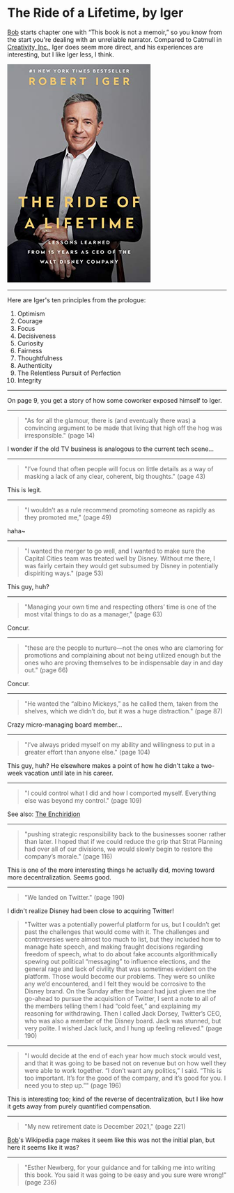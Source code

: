 # The Ride of a Lifetime, by Iger

[Bob][] starts chapter one with “This book is not a memoir,” so you
know from the start you're dealing with an unreliable narrator.
Compared to Catmull in [Creativity, Inc.][], Iger does seem more
direct, and his experiences are interesting, but I like Iger less, I
think.

[Bob]: https://en.wikipedia.org/wiki/Bob_Iger "Bob Iger"
[Creativity, Inc.]: /20220213-creativity_inc_by_catmull/ "Creativity, Inc., by Catmull"


![cover](cover.jpg)


---

Here are Iger's ten principles from the prologue:

1.  Optimism
2.  Courage
3.  Focus
4.  Decisiveness
5.  Curiosity
6.  Fairness
7.  Thoughtfulness
8.  Authenticity
9.  The Relentless Pursuit of Perfection
10. Integrity


---

On page 9, you get a story of how some coworker exposed himself to
Iger.


---

> "As for all the glamour, there is (and eventually there was) a
> convincing argument to be made that living that high off the hog was
> irresponsible." (page 14)

I wonder if the old TV business is analogous to the current tech
scene...


---

> "I’ve found that often people will focus on little details as a way
> of masking a lack of any clear, coherent, big thoughts." (page 43)

This is legit.


---

> "I wouldn’t as a rule recommend promoting someone as rapidly as they
> promoted me," (page 49)

haha~


---

> "I wanted the merger to go well, and I wanted to make sure the
> Capital Cities team was treated well by Disney. Without me there, I
> was fairly certain they would get subsumed by Disney in potentially
> dispiriting ways." (page 53)

This guy, huh?


---

> "Managing your own time and respecting others’ time is one of the
> most vital things to do as a manager," (page 63)

Concur.


---

> "these are the people to nurture—not the ones who are clamoring for
> promotions and complaining about not being utilized enough but the
> ones who are proving themselves to be indispensable day in and day
> out." (page 66)

Concur.


---

> "He wanted the “albino Mickeys,” as he called them, taken from the
> shelves, which we didn’t do, but it was a huge distraction." (page
> 87)

Crazy micro-managing board member...


---

> "I’ve always prided myself on my ability and willingness to put in a
> greater effort than anyone else." (page 104)

This guy, huh? He elsewhere makes a point of how he didn't take a
two-week vacation until late in his career.


---

> "I could control what I did and how I comported myself. Everything
> else was beyond my control." (page 109)

See also: [The Enchiridion][]

[The Enchiridion]: /20210107-enchiridion_in_52_sentences/ "The Enchiridion in 52 sentences"


---

> "pushing strategic responsibility back to the businesses sooner
> rather than later. I hoped that if we could reduce the grip that
> Strat Planning had over all of our divisions, we would slowly begin
> to restore the company’s morale." (page 116)

This is one of the more interesting things he actually did, moving
toward more decentralization. Seems good.


---

> "We landed on Twitter." (page 190)

I didn't realize Disney had been close to acquiring Twitter!

> "Twitter was a potentially powerful platform for us, but I couldn’t
> get past the challenges that would come with it. The challenges and
> controversies were almost too much to list, but they included how to
> manage hate speech, and making fraught decisions regarding freedom
> of speech, what to do about fake accounts algorithmically spewing
> out political “messaging” to influence elections, and the general
> rage and lack of civility that was sometimes evident on the
> platform. Those would become our problems. They were so unlike any
> we’d encountered, and I felt they would be corrosive to the Disney
> brand. On the Sunday after the board had just given me the go-ahead
> to pursue the acquisition of Twitter, I sent a note to all of the
> members telling them I had “cold feet,” and explaining my reasoning
> for withdrawing. Then I called Jack Dorsey, Twitter’s CEO, who was
> also a member of the Disney board. Jack was stunned, but very
> polite. I wished Jack luck, and I hung up feeling relieved." (page
> 190)


---

> "I would decide at the end of each year how much stock would vest,
> and that it was going to be based not on revenue but on how well
> they were able to work together. “I don’t want any politics,” I
> said. “This is too important. It’s for the good of the company, and
> it’s good for you. I need you to step up.”" (page 196)

This is interesting too; kind of the reverse of decentralization, but
I like how it gets away from purely quantified compensation.


---

> "My new retirement date is December 2021," (page 221)

[Bob][]'s Wikipedia page makes it seem like this was not the initial
plan, but here it seems like it was?


---

> "Esther Newberg, for your guidance and for talking me into writing
> this book. You said it was going to be easy and you sure were
> wrong!" (page 236)
